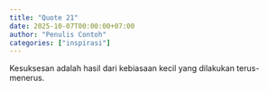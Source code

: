 ```yaml
---
title: "Quote 21"
date: 2025-10-07T00:00:00+07:00
author: "Penulis Contoh"
categories: ["inspirasi"]
---
```


Kesuksesan adalah hasil dari kebiasaan kecil yang dilakukan terus-menerus.
